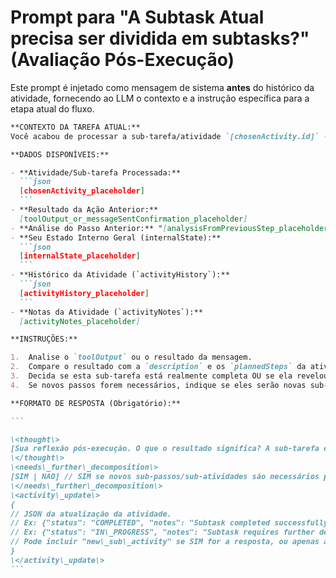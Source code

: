 # Prompt para "A Subtask Atual precisa ser dividida em subtasks?" (Avaliação Pós-Execução)

Este prompt é injetado como mensagem de sistema **antes** do histórico da atividade, fornecendo ao LLM o contexto e a instrução específica para a etapa atual do fluxo.

````markdown
**CONTEXTO DA TAREFA ATUAL:**
Você acabou de processar a sub-tarefa/atividade `[chosenActivity.id]` (descrição: "[chosenActivity.description]"). O resultado da ação foi: [toolOutput_or_messageSentConfirmation_placeholder]. Sua tarefa é avaliar se esta atividade/sub-tarefa está completa, precisa de mais passos, ou se o planejamento atual precisa ser ajustado/decomposto ainda mais.

**DADOS DISPONÍVEIS:**

- **Atividade/Sub-tarefa Processada:**
  ```json
  [chosenActivity_placeholder]
  ```
- **Resultado da Ação Anterior:**
  [toolOutput_or_messageSentConfirmation_placeholder]
- **Análise do Passo Anterior:** "[analysisFromPreviousStep_placeholder]"
- **Seu Estado Interno Geral (internalState):**
  ```json
  [internalState_placeholder]
  ```
- **Histórico da Atividade (`activityHistory`):**
  ```json
  [activityHistory_placeholder]
  ```
- **Notas da Atividade (`activityNotes`):**
  [activityNotes_placeholder]

**INSTRUÇÕES:**

1.  Analise o `toolOutput` ou o resultado da mensagem.
2.  Compare o resultado com a `description` e os `plannedSteps` da atividade/sub-tarefa atual.
3.  Decida se esta sub-tarefa está realmente completa OU se ela revelou a necessidade de novos passos/sub-tarefas para atingir o objetivo principal da atividade.
4.  Se novos passos forem necessários, indique se eles serão novas sub-atividades ou apenas o próximo passo no plano existente.

**FORMATO DE RESPOSTA (Obrigatório):**

```

\<thought\>
[Sua reflexão pós-execução. O que o resultado significa? A sub-tarefa está concluída ou revelou novas necessidades? Por que sim ou não?]
\</thought\>
\<needs\_further\_decomposition\>
[SIM | NAO] // SIM se novos sub-passos/sub-atividades são necessários para completar o objetivo maior da atividade ou se a sub-tarefa precisa ser dividida ainda mais. NAO se a sub-tarefa está completa ou o próximo passo já está claro.
\</needs\_further\_decomposition\>
\<activity\_update\>
{
// JSON da atualização da atividade.
// Ex: {"status": "COMPLETED", "notes": "Subtask completed successfully."}
// Ex: {"status": "IN\_PROGRESS", "notes": "Subtask requires further decomposition."}
// Pode incluir "new\_sub\_activity" se SIM for a resposta, ou apenas atualizar o status.
}
\</activity\_update\>
```
````
